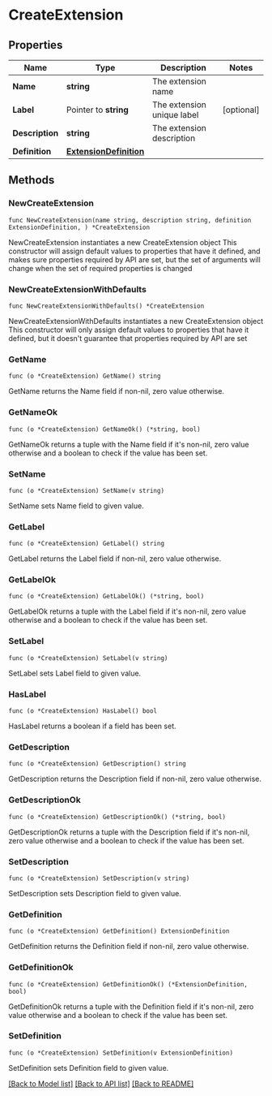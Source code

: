 # CreateExtension

## Properties

Name | Type | Description | Notes
------------ | ------------- | ------------- | -------------
**Name** | **string** | The extension name | 
**Label** | Pointer to **string** | The extension unique label | [optional] 
**Description** | **string** | The extension description | 
**Definition** | [**ExtensionDefinition**](ExtensionDefinition.md) |  | 

## Methods

### NewCreateExtension

`func NewCreateExtension(name string, description string, definition ExtensionDefinition, ) *CreateExtension`

NewCreateExtension instantiates a new CreateExtension object
This constructor will assign default values to properties that have it defined,
and makes sure properties required by API are set, but the set of arguments
will change when the set of required properties is changed

### NewCreateExtensionWithDefaults

`func NewCreateExtensionWithDefaults() *CreateExtension`

NewCreateExtensionWithDefaults instantiates a new CreateExtension object
This constructor will only assign default values to properties that have it defined,
but it doesn't guarantee that properties required by API are set

### GetName

`func (o *CreateExtension) GetName() string`

GetName returns the Name field if non-nil, zero value otherwise.

### GetNameOk

`func (o *CreateExtension) GetNameOk() (*string, bool)`

GetNameOk returns a tuple with the Name field if it's non-nil, zero value otherwise
and a boolean to check if the value has been set.

### SetName

`func (o *CreateExtension) SetName(v string)`

SetName sets Name field to given value.


### GetLabel

`func (o *CreateExtension) GetLabel() string`

GetLabel returns the Label field if non-nil, zero value otherwise.

### GetLabelOk

`func (o *CreateExtension) GetLabelOk() (*string, bool)`

GetLabelOk returns a tuple with the Label field if it's non-nil, zero value otherwise
and a boolean to check if the value has been set.

### SetLabel

`func (o *CreateExtension) SetLabel(v string)`

SetLabel sets Label field to given value.

### HasLabel

`func (o *CreateExtension) HasLabel() bool`

HasLabel returns a boolean if a field has been set.

### GetDescription

`func (o *CreateExtension) GetDescription() string`

GetDescription returns the Description field if non-nil, zero value otherwise.

### GetDescriptionOk

`func (o *CreateExtension) GetDescriptionOk() (*string, bool)`

GetDescriptionOk returns a tuple with the Description field if it's non-nil, zero value otherwise
and a boolean to check if the value has been set.

### SetDescription

`func (o *CreateExtension) SetDescription(v string)`

SetDescription sets Description field to given value.


### GetDefinition

`func (o *CreateExtension) GetDefinition() ExtensionDefinition`

GetDefinition returns the Definition field if non-nil, zero value otherwise.

### GetDefinitionOk

`func (o *CreateExtension) GetDefinitionOk() (*ExtensionDefinition, bool)`

GetDefinitionOk returns a tuple with the Definition field if it's non-nil, zero value otherwise
and a boolean to check if the value has been set.

### SetDefinition

`func (o *CreateExtension) SetDefinition(v ExtensionDefinition)`

SetDefinition sets Definition field to given value.



[[Back to Model list]](../README.md#documentation-for-models) [[Back to API list]](../README.md#documentation-for-api-endpoints) [[Back to README]](../README.md)



